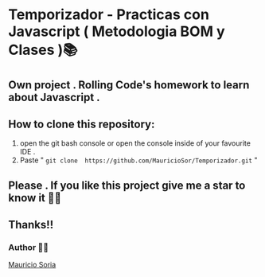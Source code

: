# Temporizador - Practicas con Javascript ( Metodologia BOM y Clases )📚 

## Own project . Rolling Code's homework to learn about Javascript .

## How to clone this repository:
1. open the git bash console or open the console inside of your favourite IDE .
2. Paste " ``` git clone  https://github.com/MauricioSor/Temporizador.git ``` "

## Please . If you like this project give me a star to know it 🌟🤩 
## Thanks!! 
### Author 🙋‍♂️
[Mauricio Soria](https://github.com/MauricioSor)
